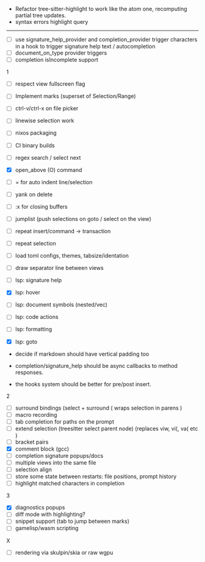 - Refactor tree-sitter-highlight to work like the atom one, recomputing partial tree updates.
- syntax errors highlight query

------

- [ ] use signature_help_provider and completion_provider trigger characters in
    a hook to trigger signature help text / autocompletion
- [ ] document_on_type provider triggers
- [ ] completion isIncomplete support

1
- [ ] respect view fullscreen flag
- [ ] Implement marks (superset of Selection/Range)
- [ ] ctrl-v/ctrl-x on file picker
- [ ] linewise selection work
- [ ] nixos packaging
- [ ] CI binary builds

- [ ] regex search / select next
- [x] open_above (O) command
- [ ] = for auto indent line/selection
- [ ] yank on delete
- [ ]  :x for closing buffers

- [ ] jumplist (push selections on goto / select on the view)
- [ ] repeat insert/command -> transaction
- [ ] repeat selection

- [ ] load toml configs, themes, tabsize/identation

- [ ] draw separator line between views

- [ ] lsp: signature help
- [x] lsp: hover
- [ ] lsp: document symbols (nested/vec)
- [ ] lsp: code actions
- [ ] lsp: formatting
- [x] lsp: goto

- decide if markdown should have vertical padding too

- completion/signature_help should be async callbacks to method responses.
- the hooks system should be better for pre/post insert.

2
- [ ] surround bindings (select + surround ( wraps selection in parens )
- [ ] macro recording
- [ ] tab completion for paths on the prompt
- [ ] extend selection (treesitter select parent node) (replaces viw, vi(, va( etc )
- [ ] bracket pairs
- [x] comment block (gcc)
- [ ] completion signature popups/docs
- [ ] multiple views into the same file
- [ ] selection align
- [ ] store some state between restarts: file positions, prompt history
- [ ] highlight matched characters in completion

3
- [x] diagnostics popups
- [ ] diff mode with highlighting?
- [ ] snippet support (tab to jump between marks)
- [ ] gamelisp/wasm scripting

X
- [ ] rendering via skulpin/skia or raw wgpu
